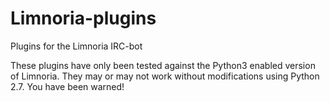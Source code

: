 Limnoria-plugins
================

Plugins for the Limnoria IRC-bot

These plugins have only been tested against the Python3 enabled version of Limnoria. They may or may not
work without modifications using Python 2.7. You have been warned!

